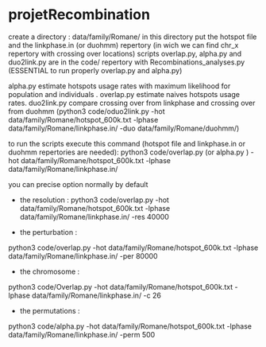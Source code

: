 # projetRecombination
create a directory : data/family/Romane/
in this directory put the hotspot file and the linkphase.in (or duohmm) repertory (in wich we can find chr_x repertory with crossing over locations)
scripts overlap.py, alpha.py and duo2link.py are in the code/ repertory with Recombinations_analyses.py (ESSENTIAL to run properly overlap.py and alpha.py)

alpha.py estimate hotspots usage rates with maximum likelihood for population and individuals .
overlap.py estimate naives hotspots usage rates.
duo2link.py compare crossing over from linkphase and crossing over from duohmm (python3 code/oduo2link.py -hot data/family/Romane/hotspot_600k.txt -lphase data/family/Romane/linkphase.in/ -duo data/family/Romane/duohmm/)

to run the scripts execute this command (hotspot file and linkphase.in or duohmm repertories are needed):
python3 code/overlap.py (or alpha.py ) -hot data/family/Romane/hotspot_600k.txt -lphase data/family/Romane/linkphase.in/ 

you can precise option normally by default

* the resolution :
python3 code/overlap.py -hot data/family/Romane/hotspot_600k.txt -lphase data/family/Romane/linkphase.in/ -res 40000

* the perturbation : 

python3 code/overlap.py -hot data/family/Romane/hotspot_600k.txt -lphase data/family/Romane/linkphase.in/ -per 80000

* the chromosome :

python3 code/Overlap.py -hot data/family/Romane/hotspot_600k.txt -lphase data/family/Romane/linkphase.in/ -c 26

* the permutations : 

python3 code/alpha.py -hot data/family/Romane/hotspot_600k.txt -lphase data/family/Romane/linkphase.in/ -perm 500
